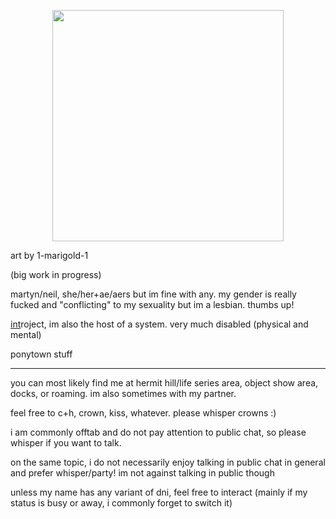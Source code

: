 <p align="center">
<img src="https://files.catbox.moe/es4ms6.gif" width="370">
</p>
art by 1-marigold-1

(big work in progress)

martyn/neil, she/her+ae/aers but im fine with any. my gender is really fucked and "conflicting" to my sexuality but im a lesbian. thumbs up!

[int](https://antifandom.com/the-life-series/wiki/InTheLittleWood#3rd_Life_(Season_1))roject, im also the host of a system. very much disabled (physical and mental)

ponytown stuff
***
you can most likely find me at hermit hill/life series area, object show area, docks, or roaming. im also sometimes with my partner.

feel free to c+h, crown, kiss, whatever. please whisper crowns :)

i am commonly offtab and do not pay attention to public chat, so please whisper if you want to talk. 

on the same topic, i do not necessarily enjoy talking in public chat in general and prefer whisper/party! im not against talking in public though

unless my name has any variant of dni, feel free to interact (mainly if my status is busy or away, i commonly forget to switch it)
